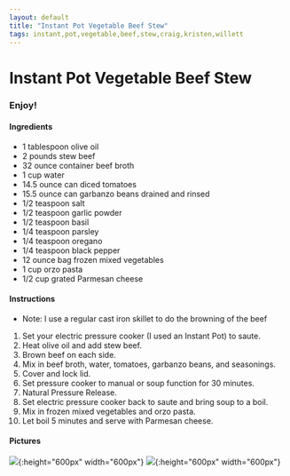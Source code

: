 ```yaml
---
layout: default
title: "Instant Pot Vegetable Beef Stew"
tags: instant,pot,vegetable,beef,stew,craig,kristen,willett
---
```

# Instant Pot Vegetable Beef Stew

### Enjoy!

#### Ingredients
- 1 tablespoon olive oil
- 2 pounds stew beef
- 32 ounce container beef broth
- 1 cup water
- 14.5 ounce can diced tomatoes
- 15.5 ounce can garbanzo beans drained and rinsed
- 1/2 teaspoon salt
- 1/2 teaspoon garlic powder
- 1/2 teaspoon basil
- 1/4 teaspoon parsley
- 1/4 teaspoon oregano
- 1/4 teaspoon black pepper
- 12 ounce bag frozen mixed vegetables
- 1 cup orzo pasta
- 1/2 cup grated Parmesan cheese

#### Instructions
- Note:  I use a regular cast iron skillet to do the browning of the beef
1. Set your electric pressure cooker (I used an Instant Pot) to saute.
2. Heat olive oil and add stew beef.
3. Brown beef on each side.
4. Mix in beef broth, water, tomatoes, garbanzo beans, and seasonings.
5. Cover and lock lid.
6. Set pressure cooker to manual or soup function for 30 minutes.
7. Natural Pressure Release.
8. Set electric pressure cooker back to saute and bring soup to a boil.
9. Mix in frozen mixed vegetables and orzo pasta.
10. Let boil 5 minutes and serve with Parmesan cheese.

#### Pictures
![]({{site.github.url}}/InstantPot/Images/VegetableBeefStew.jpg){:height="600px" width="600px"}
![]({{site.github.url}}/InstantPot/Images/VegetableBeefStew2.jpg){:height="600px" width="600px"}
